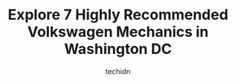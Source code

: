 ---
layout: ampstory
image: https://images.unsplash.com/photo-1580881647059-923632b8fd75?ixlib=rb-4.0.3&ixid=MnwxMjA3fDB8MHxwaG90by1wYWdlfHx8fGVufDB8fHx8&auto=format&fit=crop&w=640&h=853&q=80
author: techidn
featured: false
description: Discover the 7 best Volkswagen Mechanic in Washington DC , USA and ensure your vehicle receives the highest quality of care. These trusted professionals are known for their skill, knowledge,
title: Explore 7 Highly Recommended Volkswagen Mechanics in Washington DC
cover:
   title: Explore 7 Highly Recommended Volkswagen Mechanics in Washington DC
   subtitle: Rickpate
   background: https://images.unsplash.com/photo-1580881647059-923632b8fd75?ixlib=rb-4.0.3&ixid=MnwxMjA3fDB8MHxwaG90by1wYWdlfHx8fGVufDB8fHx8&auto=format&fit=crop&w=640&h=853&q=80

pages: 
 - layout: thirds
   top: <h1>#1 Ben Nielsens 10th Street Automotive</h1>
   bottom: "<p>5 stars for friendliness, 0 for the drama it takes to get work done (and your car back).  Brought my car in for brakes, tires, and oil change.  First day I dropped it off</p>"
   background: https://www.knot35.com/toplist/wp-content/uploads/2023/06/best-volkswagen-mechanic-1-in-washington-dc-1685838575.jpeg
   backgroundblur: true
 - layout: thirds
   top: <h1>#2 Capitol Hill Auto Service</h1>
   bottom: "<p>615 Independence Ave SE, Washington, DC 20003, United States</p>"
   background: https://www.knot35.com/toplist/wp-content/uploads/2023/06/best-volkswagen-mechanic-2-in-washington-dc-1685838576.png
   cta:
      link: https://www.knot35.com/toplist/explore-7-highly-recommended-volkswagen-mechanics-in-washington-dc/
      text: Explore 7 Highly Recommended Volkswagen Mechanics in Washington DC
 - layout: thirds
   top: <h1>#3 DP Auto Service</h1>
   bottom: "<p>4940 Connecticut Ave NW, Washington, DC 20008, United States</p>"
   background: https://www.knot35.com/toplist/wp-content/uploads/2023/06/best-volkswagen-mechanic-3-in-washington-dc-1685838577.jpeg
   cta:
      link: https://www.knot35.com/toplist/explore-7-highly-recommended-volkswagen-mechanics-in-washington-dc/
      text: Explore 7 Highly Recommended Volkswagen Mechanics in Washington DC
 - layout: thirds
   top: <h1>#4 District Line Auto Service</h1>
   bottom: "<p>7825 Georgia Ave NW, Washington, DC 20012, United States</p>"
   background: https://images.unsplash.com/photo-1488554378835-f7acf46e6c98?ixlib=rb-4.0.3&ixid=MnwxMjA3fDB8MHxwaG90by1wYWdlfHx8fGVufDB8fHx8&auto=format&fit=crop&w=640&h=853&q=80
   cta:
      link: https://www.knot35.com/toplist/explore-7-highly-recommended-volkswagen-mechanics-in-washington-dc/
      text: Explore 7 Highly Recommended Volkswagen Mechanics in Washington DC
 - layout: thirds
   top: <h1>#5 CJ Foreign Car Service</h1>
   bottom: "<p>932 Sligo Ave, Silver Spring, MD 20910, United States</p>"
   background: https://images.unsplash.com/photo-1484589065579-248aad0d8b13?ixlib=rb-4.0.3&ixid=MnwxMjA3fDB8MHxwaG90by1wYWdlfHx8fGVufDB8fHx8&auto=format&fit=crop&w=640&h=853&q=80
   cta:
      link: https://www.knot35.com/toplist/explore-7-highly-recommended-volkswagen-mechanics-in-washington-dc/
      text: Explore 7 Highly Recommended Volkswagen Mechanics in Washington DC
 - layout: thirds
   top: <h1>#6 Franks Auto Service</h1>
   bottom: "<p>2110 5th St NE 3 & 4, Washington, DC 20002, United States</p>"
   background: https://images.unsplash.com/photo-1632260260864-caf7fde5ec36?ixlib=rb-4.0.3&ixid=MnwxMjA3fDB8MHxwaG90by1wYWdlfHx8fGVufDB8fHx8&auto=format&fit=crop&w=640&h=853&q=80
   cta:
      link: https://www.knot35.com/toplist/explore-7-highly-recommended-volkswagen-mechanics-in-washington-dc/
      text: Explore 7 Highly Recommended Volkswagen Mechanics in Washington DC
 - layout: thirds
   top: <h1>#7 T T & D Value Auto Services</h1>
   bottom: "<p>4140 Georgia Ave NW # A, Washington, DC 20011, United States</p>"
   background: https://images.unsplash.com/photo-1541356665065-22676f35dd40?ixlib=rb-4.0.3&ixid=MnwxMjA3fDB8MHxwaG90by1wYWdlfHx8fGVufDB8fHx8&auto=format&fit=crop&w=640&h=853&q=80
   cta:
      link: https://www.knot35.com/toplist/explore-7-highly-recommended-volkswagen-mechanics-in-washington-dc/
      text: Explore 7 Highly Recommended Volkswagen Mechanics in Washington DC
 - layout: thirds
   middle: Continue reading...
   background: https://images.unsplash.com/photo-1591393223703-56fe1347ac62?ixlib=rb-4.0.3&ixid=MnwxMjA3fDB8MHxwaG90by1wYWdlfHx8fGVufDB8fHx8&auto=format&fit=crop&w=640&h=853&q=80
   cta:
      link: https://www.knot35.com/toplist/explore-7-highly-recommended-volkswagen-mechanics-in-washington-dc/
      text: Explore 7 Highly Recommended Volkswagen Mechanics in Washington DC
      
---